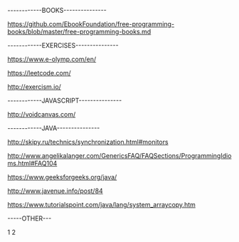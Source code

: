------------BOOKS---------------

https://github.com/EbookFoundation/free-programming-books/blob/master/free-programming-books.md

------------EXERCISES---------------

https://www.e-olymp.com/en/

https://leetcode.com/

http://exercism.io/

------------JAVASCRIPT---------------

http://voidcanvas.com/

------------JAVA---------------

http://skipy.ru/technics/synchronization.html#monitors

http://www.angelikalanger.com/GenericsFAQ/FAQSections/ProgrammingIdioms.html#FAQ104

https://www.geeksforgeeks.org/java/

http://www.javenue.info/post/84

https://www.tutorialspoint.com/java/lang/system_arraycopy.htm

-----OTHER---

1
2

